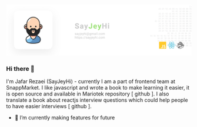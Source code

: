 ![sayjeyhi-JafarRezaei](https://raw.githubusercontent.com/sayjeyhi/sayjeyhi.com/master/static/github.banner.jpg "WhoAmI?")

### Hi there 👋
I'm Jafar Rezaei (SayJeyHi) - currently I am a part of frontend team at SnappMarket. I like javascript and wrote a book to make learning it easier, it is open source and available in Mariotek repository [ github ]. I also translate a book about reactjs interview questions which could help people to have easier interviews [ github ].

- 🔭 I’m currently making features for future
